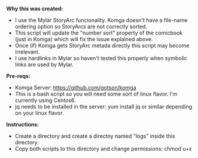 **Why this was created:**

- I use the Mylar StoryArc funcionality. Komga doesn't have a file-name ordering option so StoryArcs are not correctly sorted.
- This script will update the "number sort" property of the comicbook (just in Komga) which will fix the issue explained above.
- Once (if) Komga gets StoryArc metada directly this script may become irrelevant.
- I use hardlinks in Mylar so haven't tested this properly when symbolic links are used by Mylar.

**Pre-reqs:**

- Komga Server: https://github.com/gotson/komga
- This is a bash script so you will need some sort of linux flavor. I'm currently using Centos6.
- jq needs to be installed in the server: yum install jq or similar depending on your linux flavor.

**Instructions:**
- Create a directory and create a directoy named "logs" inside this directory.
- Copy both scripts to this directory and change permissions: chmod u+x <script name>.
- Update the first 3 lines of both scripts with the information of your environment:
  - username_pass="username:password"
  - komga_server="ip:port"
  - wrk_dir="work directory"
- Execute like this: ./update.storyarc.numbersort.by.series-id.sh <series id>
- You can find the series id from the url in Komga.
